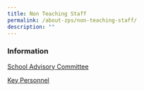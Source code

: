 ```yaml
---
title: Non Teaching Staff
permalink: /about-zps/non-teaching-staff/
description: ""
---
```

### **Information**
[School Advisory Committee](https://cms.isomer.gov.sg/sites/moe-zhonghuapri/folders/list-of-non-teaching-staff/editPage/School%20Advisory%20Committee.md)

[Key Personnel](https://cms.isomer.gov.sg/sites/moe-zhonghuapri/folders/list-of-non-teaching-staff/editPage/Key%20Personnel.md)

